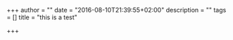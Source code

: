 +++
author = ""
date = "2016-08-10T21:39:55+02:00"
description = ""
tags = []
title = "this is a test"

+++

